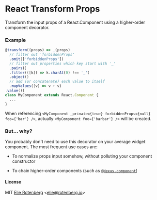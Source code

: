 React Transform Props
=====================

Transform the input props of a React.Component using a higher-order component decorator.

### Example

```js
@transform((props) => _(props)
  // filter out 'forbiddenProps'
  .omit(['forbiddenProps'])
  // filter out properties which key start with '_'
  .pairs()
  .filter(([k]) => k.charAt(0) !== '_')
  .object()
  // add (or concatenate) each value to itself
  .mapValues((v) => v + v)
.value())
class MyComponent extends React.Component {
  ...
}
```

When referencing `<MyComponent _private={true} forbiddenProps={null} foo={'bar'} />`, actually `<MyComponent foo={'barbar'} />` will be created.

### But... why?

You probably don't need to use this decorator on your average widget component. The most frequent use cases are:

- To normalize props input somehow, without polluting your component constructor

- To chain higher-order components (such as [`@Nexus.component`](https://github.com/elierotenberg/react-nexus))

#### License

MIT [Elie Rotenberg](http://elie.rotenberg.io) <[elie@rotenberg.io](mailto:elie@rotenberg.io)>
